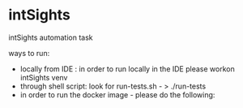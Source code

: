 # intSights
intSights automation task

ways to run:
* locally from IDE : in order to run locally in the IDE please workon intSights venv
* through shell script: look for run-tests.sh - > ./run-tests
* in order to run the docker image - please do the following:



